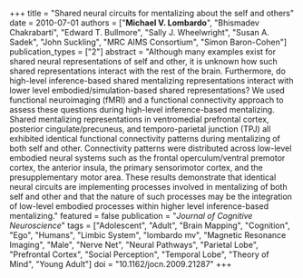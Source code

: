 +++
title = "Shared neural circuits for mentalizing about the self and others"
date = 2010-07-01
authors = ["**Michael V. Lombardo**", "Bhismadev Chakrabarti", "Edward T. Bullmore", "Sally J. Wheelwright", "Susan A. Sadek", "John Suckling", "MRC AIMS Consortium", "Simon Baron-Cohen"]
publication_types = ["2"]
abstract = "Although many examples exist for shared neural representations of self and other, it is unknown how such shared representations interact with the rest of the brain. Furthermore, do high-level inference-based shared mentalizing representations interact with lower level embodied/simulation-based shared representations? We used functional neuroimaging (fMRI) and a functional connectivity approach to assess these questions during high-level inference-based mentalizing. Shared mentalizing representations in ventromedial prefrontal cortex, posterior cingulate/precuneus, and temporo-parietal junction (TPJ) all exhibited identical functional connectivity patterns during mentalizing of both self and other. Connectivity patterns were distributed across low-level embodied neural systems such as the frontal operculum/ventral premotor cortex, the anterior insula, the primary sensorimotor cortex, and the presupplementary motor area. These results demonstrate that identical neural circuits are implementing processes involved in mentalizing of both self and other and that the nature of such processes may be the integration of low-level embodied processes within higher level inference-based mentalizing."
featured = false
publication = "*Journal of Cognitive Neuroscience*"
tags = ["Adolescent", "Adult", "Brain Mapping", "Cognition", "Ego", "Humans", "Limbic System", "lombardo mv", "Magnetic Resonance Imaging", "Male", "Nerve Net", "Neural Pathways", "Parietal Lobe", "Prefrontal Cortex", "Social Perception", "Temporal Lobe", "Theory of Mind", "Young Adult"]
doi = "10.1162/jocn.2009.21287"
+++

